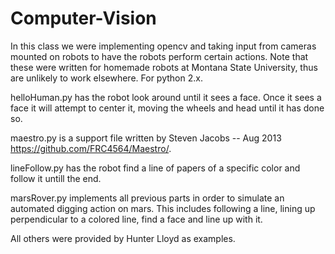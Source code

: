 # Computer-Vision

In this class we were implementing opencv and taking input from cameras mounted on robots to have the robots perform certain actions.
Note that these were written for homemade robots at Montana State University, thus are unlikely to work elsewhere. For python 2.x.

helloHuman.py has the robot look around until it sees a face. Once it sees a face it will attempt to center it, moving the wheels and head until it has done so.

maestro.py is a support file written by Steven Jacobs -- Aug 2013 https://github.com/FRC4564/Maestro/.

lineFollow.py has the robot find a line of papers of a specific color and follow it untill the end.

marsRover.py implements all previous parts in order to simulate an automated digging action on mars. This includes following a line, lining up perpendicular to a colored line, find a face and line up with it.

All others were provided by Hunter Lloyd as examples.
